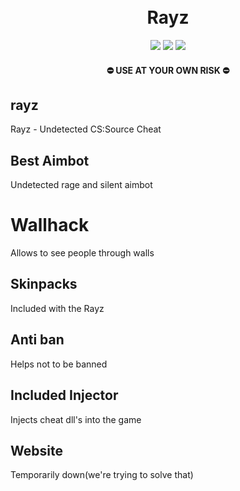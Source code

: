 <h1 align="center">
<br>Rayz
</h1>
<p align="center">
<a href="https://en.wikipedia.org/wiki/C%2B%2B"><img src="https://img.shields.io/badge/build-C++-blue? 
style=flat&label=Language&logo=visualstudio&logoColor=%231082c3"></a>
<a href="https://store.steampowered.com/app/240/CounterStrike_Source"><img src="https://img.shields.io/badge/Game-CSS-Red? 
style=flat&logo=image%2Fsvg%252bxml&logoColor=white&labelColor=gray&color=red"></a>
<a href="https://github.com/brokenmoony/rayz/releases"><img src="https://img.shields.io/badge/Download-Rayz? 
style=flat&logo=DocuSign&logoColor=orange&labelColor=gray&color=orange"></a>
</p>
<h4 align="center">
  ⛔ USE AT YOUR OWN RISK ⛔
</h4>

## rayz
Rayz - Undetected CS:Source Cheat
## Best Aimbot
Undetected rage and silent aimbot
# Wallhack
Allows to see people through walls
## Skinpacks
Included with the Rayz
## Anti ban
Helps not to be banned
## Included Injector
Injects cheat dll's into the game 
## Website
Temporarily down(we're trying to solve that)
